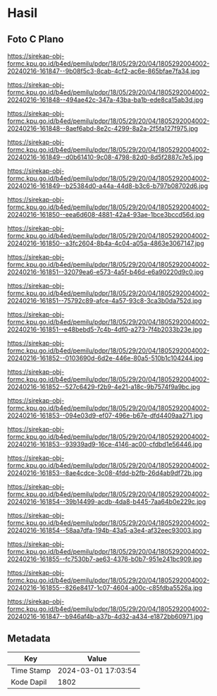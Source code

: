# Hasil

## Foto C Plano

https://sirekap-obj-formc.kpu.go.id/b4ed/pemilu/pdpr/18/05/29/20/04/1805292004002-20240216-161847--9b08f5c3-8cab-4cf2-ac6e-865bfae7fa34.jpg

https://sirekap-obj-formc.kpu.go.id/b4ed/pemilu/pdpr/18/05/29/20/04/1805292004002-20240216-161848--494ae42c-347a-43ba-ba1b-ede8ca15ab3d.jpg

https://sirekap-obj-formc.kpu.go.id/b4ed/pemilu/pdpr/18/05/29/20/04/1805292004002-20240216-161848--8aef6abd-8e2c-4299-8a2a-2f5fa127f975.jpg

https://sirekap-obj-formc.kpu.go.id/b4ed/pemilu/pdpr/18/05/29/20/04/1805292004002-20240216-161849--d0b61410-9c08-4798-82d0-8d5f2887c7e5.jpg

https://sirekap-obj-formc.kpu.go.id/b4ed/pemilu/pdpr/18/05/29/20/04/1805292004002-20240216-161849--b25384d0-a44a-44d8-b3c6-b797b08702d6.jpg

https://sirekap-obj-formc.kpu.go.id/b4ed/pemilu/pdpr/18/05/29/20/04/1805292004002-20240216-161850--eea6d608-4881-42a4-93ae-1bce3bccd56d.jpg

https://sirekap-obj-formc.kpu.go.id/b4ed/pemilu/pdpr/18/05/29/20/04/1805292004002-20240216-161850--a3fc2604-8b4a-4c04-a05a-4863e3067147.jpg

https://sirekap-obj-formc.kpu.go.id/b4ed/pemilu/pdpr/18/05/29/20/04/1805292004002-20240216-161851--32079ea6-e573-4a5f-b46d-e6a90220d9c0.jpg

https://sirekap-obj-formc.kpu.go.id/b4ed/pemilu/pdpr/18/05/29/20/04/1805292004002-20240216-161851--75792c89-afce-4a57-93c8-3ca3b0da752d.jpg

https://sirekap-obj-formc.kpu.go.id/b4ed/pemilu/pdpr/18/05/29/20/04/1805292004002-20240216-161851--e48bebd5-7c4b-4df0-a273-7f4b2033b23e.jpg

https://sirekap-obj-formc.kpu.go.id/b4ed/pemilu/pdpr/18/05/29/20/04/1805292004002-20240216-161852--0103690d-6d2e-446e-80a5-510b1c104244.jpg

https://sirekap-obj-formc.kpu.go.id/b4ed/pemilu/pdpr/18/05/29/20/04/1805292004002-20240216-161852--527c6429-f2b9-4e21-a18c-9b7574f9a9bc.jpg

https://sirekap-obj-formc.kpu.go.id/b4ed/pemilu/pdpr/18/05/29/20/04/1805292004002-20240216-161853--094e03d9-ef07-496e-b67e-dfd4409aa271.jpg

https://sirekap-obj-formc.kpu.go.id/b4ed/pemilu/pdpr/18/05/29/20/04/1805292004002-20240216-161853--93939ad9-16ce-4146-ac00-cfdbd1e56446.jpg

https://sirekap-obj-formc.kpu.go.id/b4ed/pemilu/pdpr/18/05/29/20/04/1805292004002-20240216-161853--8ae4cdce-3c08-4fdd-b2fb-26d4ab9df72b.jpg

https://sirekap-obj-formc.kpu.go.id/b4ed/pemilu/pdpr/18/05/29/20/04/1805292004002-20240216-161854--39b14499-acdb-4da8-b445-7aa64b0e229c.jpg

https://sirekap-obj-formc.kpu.go.id/b4ed/pemilu/pdpr/18/05/29/20/04/1805292004002-20240216-161854--58aa7dfa-194b-43a5-a3e4-af32eec93003.jpg

https://sirekap-obj-formc.kpu.go.id/b4ed/pemilu/pdpr/18/05/29/20/04/1805292004002-20240216-161855--fc7530b7-ae63-4376-b0b7-951e241bc909.jpg

https://sirekap-obj-formc.kpu.go.id/b4ed/pemilu/pdpr/18/05/29/20/04/1805292004002-20240216-161855--826e8417-1c07-4604-a00c-c85fdba5526a.jpg

https://sirekap-obj-formc.kpu.go.id/b4ed/pemilu/pdpr/18/05/29/20/04/1805292004002-20240216-161847--b946af4b-a37b-4d32-a434-e1872bb60971.jpg


## Metadata

| Key        | Value               |
| ---------- | ------------------- |
| Time Stamp | 2024-03-01 17:03:54 |
| Kode Dapil | 1802                |




